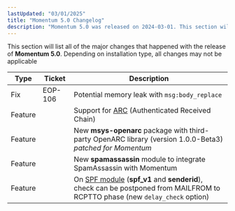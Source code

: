 ```yaml
---
lastUpdated: "03/01/2025"
title: "Momentum 5.0 Changelog"
description: "Momentum 5.0 was released on 2024-03-01. This section will list all of the major changes that happened with the release of Momentum 5.0. Depending on installation type, all changes may not be applicable"
---
```


This section will list all of the major changes that happened with the release of **Momentum 5.0**. Depending on installation type, all changes may not be applicable

<a name="changelog.5.0.table"></a>

| Type | Ticket | Description |
| --- | --- | --- |
| Fix | EOP-106 | Potential memory leak with `msg:body_replace` |
| Feature | | Support for [ARC](/momentum/4/modules/openarc) (Authenticated Received Chain) |
| Feature | | New **msys-openarc** package with third-party OpenARC library (version 1.0.0-Beta3) *patched for Momentum* |
| Feature | | New **spamassassin** module to integrate SpamAssassin with Momentum |
| Feature | | On [SPF module](/momentum/4/modules/spf) (**spf_v1** and **senderid**), check can be postponed from MAILFROM to RCPTTO phase (new `delay_check` option) |

